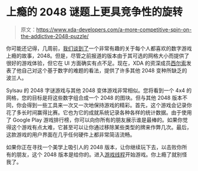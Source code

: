 # 上瘾的 2048 谜题上更具竞争性的旋转

> 原文：<https://www.xda-developers.com/a-more-competitive-spin-on-the-addictive-2048-puzzle/>

你可能还记得，几周前，[我们谈到了](http://www.xda-developers.com/android/join-blocks-to-2048-and-beyond/ "Join Blocks to 2048 and Beyond")一个非常有趣的关于每个人都喜欢的数字游戏上瘾的故事，2048。但是，尽管之前报道的版本由于其可选的网格大小而提供了很好的游戏体验，但它在 UI 方面确实有点不足。现在，XDA 的资深成员[西尔索](http://forum.xda-developers.com/member.php?u=4331883)发表了他自己对这个基于数字的难题的看法，提供了许多其他 2048 变种所缺乏的波兰人。

Sylsau 的 2048 字谜游戏与其他 2048 变体游戏非常相似。您将看到一个 4x4 的网格，您的目标是将这些数字组合成一个 2048 的图块。但与其他 2048 版本不同，你会得到一些工具来一次又一次地保持游戏的精彩。首先，这个游戏会记录你花了多长时间赢得比赛。它也为它的成就系统记录各种各样的统计数据。由于使用了 Google Play 游戏排行榜，你可以向你所有的朋友展示谁是最棒的。如果你觉得这个游戏有点太难，它甚至可以让你通过移除某些类型的牌来作弊几次。最后，这款游戏的用户界面在几乎任何硬件上都非常简洁流畅。

如果你正在寻找一个美学上吸引人的 2048 版本，让你继续玩下去，以击败你所有的朋友，这个 2048 版本是给你的。进入[游戏线程](http://forum.xda-developers.com/showthread.php?t=2720541)开始游戏。你上瘾了就别怪我了。